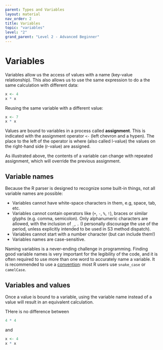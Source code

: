```yaml
---
parent: Types and Variables 
layout: material 
nav_order: 2
title: Variables 
topic: "variables"
level: "2"
grand_parent: "Level 2 - Advanced Beginner"
---
```


# Variables

Variables allow us the access of values with a name (key-value relationship). This also allows us to use the same expression to do a the same calculation with different data:


```R
x <- 4
x * x
```

Reusing the same variable with a different value:

```R
x <- 7 
x * x
```

Values are bound to variables in a process called **assignment**. This is indicated with the assignment operator `<-` (left chevron and a hypen). The place to the left of the operator is where (also called l-value) the values on the right-hand side (r-value) are assigned. 

As illustrated above, the contents of a variable can change with repeated assignment, which will override the previous assignment.

## Variable names

Because the R parser is designed to recognize some built-in things, not all variable names are possible:

- Variables cannot have white-space characters in them, e.g, space, tab, etc.
- Variables cannot contain operators like (`+`, `-`, `%`, `!`), braces or similar glyphs (e.g. comma, semicolon). Only alphanumeric characters are allowed, with the inclusion of `_`, `.` (I personally discourage the use of the period, unless explicitly intended to be used in S3 method dispatch).
- Variables cannot start with a number character (but can include them!)
- Variables names are case-sensitive. 

Naming variables is a never-ending challenge in programming. Finding good variable names is very important for the legibility of the code, and it is often required to use more than one word to accurately name a variable. It is recommended to use a [convention](): most R users use `snake_case` or `camelCase`. 


## Variables and values

Once a value is bound to a variable, using the variable name instead of a value will result in an equivalent calculation.

THere is no difference between

```R
4 * 4
```

and 

```R
x <- 4
x * x
```
